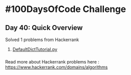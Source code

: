 # #100DaysOfCode Challenge
## Day 40: Quick Overview
Solved 1 problems from Hackerrank  
1. [DefaultDictTutorial.py](https://github.com/divyatejakotteti/100DaysOfCode/blob/master/Day%2040/DefaultDictTutorial.py)
### 
Read more about Hackerrank problems here : https://www.hackerrank.com/domains/algorithms